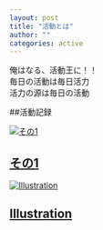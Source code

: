 ```yaml
---
layout: post
title: "活動とは"
author: ""
categories: active
---
```


俺はなる、活動王に！！  
毎日の活動は毎日活力  
活力の源は毎日の活動  

##活動記録

<div class="related-posts">
  <!-- その1へのリンク -->
  <div class="related-post">
    <a href="{{ site.baseurl }}/active/sono1">
      <img src="{{ site.baseurl }}/assets/img/arctic-1.jpg" alt="その1">
      <h2>その1</h2>
    </a>
  </div>

  <!-- illustrationへのリンク -->
  <div class="related-post">
    <a href="{{ site.baseurl }}/illustration">
      <img src="{{ site.baseurl }}/assets/img/yuri1.png" alt="Illustration">
      <h2>Illustration</h2>
    </a>
  </div>
</div>
